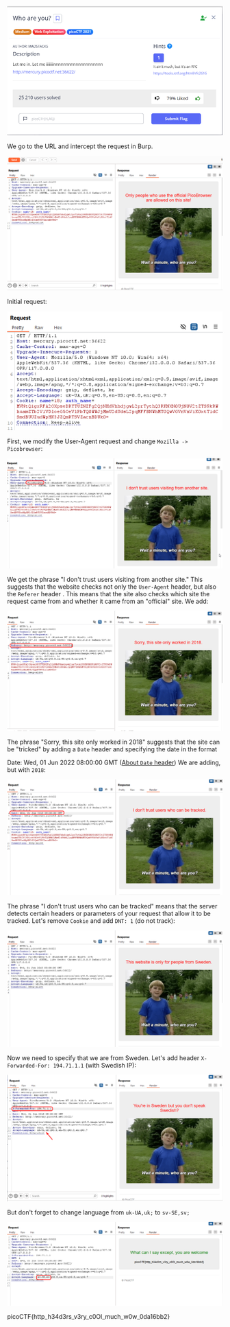 ![Task desc](../assets/images/Who-are-you__image_1.png)


We go to the URL and intercept the request in Burp. 






![image_2](../assets/images/Who-are-you__image_2.png)



Initial request: 



![image_3](../assets/images/Who-are-you__image_3.png)



First, we modify the User-Agent request and change `Mozilla -> Picobrowser`: 
 



![image_4](../assets/images/Who-are-you__image_4.png)


We get the phrase "I don't trust users visiting from another site." This suggests that  the website checks not only the `User-Agent` header, but also the `Referer` header . This means that the site also checks which site the request came from and whether it came from an "official" site. We add:




![image_5](../assets/images/Who-are-you__image_5.png)


The phrase "Sorry, this site only worked in 2018" suggests that the site can be "tricked" by adding a `Date` header and specifying the date in the format


Date:  Wed, 01 Jun 2022 08:00:00 GMT ([About `Date` header](https://http.dev/date)) We are adding, but with `2018`:





![image_6](../assets/images/Who-are-you__image_6.png)


The phrase "I don't trust users who can be tracked" means that the server detects certain headers or parameters of your request that allow it to be tracked. Let's remove `Cookie` and add `DNT: 1` (do not track):





![image_7](../assets/images/Who-are-you__image_7.png)


Now we need to specify that we are from Sweden. Let's add header `X-Forwarded-For: 194.71.1.1` (with Swedish IP):





![image_8](../assets/images/Who-are-you__image_8.png)


But don't forget to change language from `uk-UA,uk;` to `sv-SE,sv;`




![image_9](../assets/images/Who-are-you__image_9.png)


picoCTF{http_h34d3rs_v3ry_c0Ol_much_w0w_0da16bb2}

